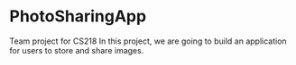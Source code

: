 # PhotoSharingApp
Team project for CS218
In this project, we are going to build an application for users to store and share images.
